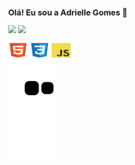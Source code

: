 ### Olá! Eu sou a Adrielle Gomes 👋


<div>
  <a href-"https://github.com/adriellemoraesgomes">
  <img height="160cm" src="https://github-readme-stats.vercel.app/api?username=adriellemoraesgomes&show_icons=true&theme=bear"/_>
  <img height="160cm" src="https://github-readme-stats.vercel.app/api/top-langs/?username=adriellemoraesgomes&layout=compact&theme=bear"/_>
</div>
  <div style="display: incline_block"><br> 
  <img align="center" alt="" height="30" width="40" src="https://raw.githubusercontent.com/devicons/devicon/6910f0503efdd315c8f9b858234310c06e04d9c0/icons/html5/html5-original.svg"/_>
  <img align="center" alt="" height="30" width="40" src="https://raw.githubusercontent.com/devicons/devicon/6910f0503efdd315c8f9b858234310c06e04d9c0/icons/css3/css3-original.svg"/_>
  <img align="center" alt="" height="30" width="40" src="https://raw.githubusercontent.com/devicons/devicon/6910f0503efdd315c8f9b858234310c06e04d9c0/icons/javascript/javascript-original.svg"/_>       

![snake gif](https://github.com/adriellemoraesgomes/adriellemoraesgomes/blob/output/github-contribution-grid-snake.svg)
</div>

